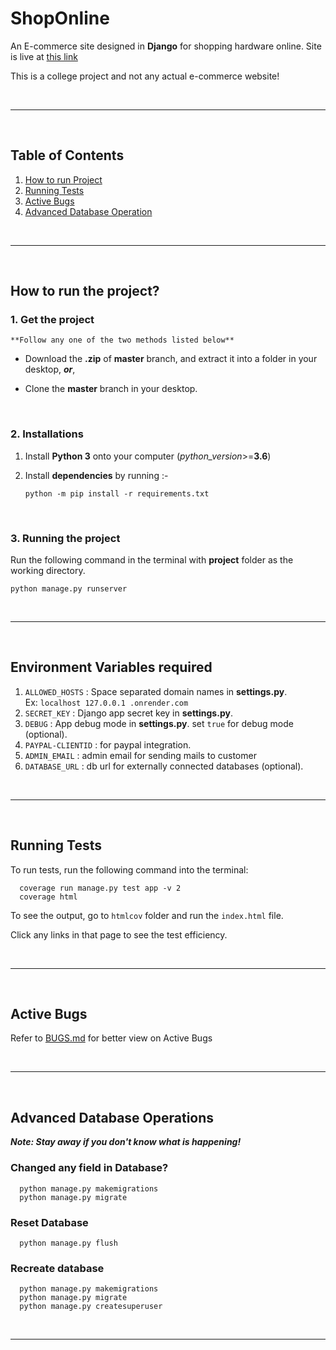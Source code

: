 # ShopOnline

An E-commerce site designed in **Django** for shopping hardware online.
Site is live at [this link](https://shoponline-ca.herokuapp.com/)

This is a college project and not any actual e-commerce website!


<br/><hr/><br/>


## Table of Contents
1. [How to run Project](#how-to-run-the-project)
2. [Running Tests](#running-tests)
3. [Active Bugs](#active-bugs)
4. [Advanced Database Operation](#advanced-database-operations)


<br/><hr/><br/>



## How to run the project?

### 1. Get the project

    **Follow any one of the two methods listed below**
    

  * Download the **.zip** of **master** branch, and extract it into a folder in your desktop, *__or__*,

  * Clone the **master** branch in your desktop.


<br/>

### 2. Installations

1. Install **Python 3** onto your computer (_python_version_>=**3.6**)
2. Install **dependencies** by running :-

    ```
    python -m pip install -r requirements.txt
    ```

<br/>


### 3. Running the project

Run the following command in the terminal with __project__ folder as the working directory.

  ```
  python manage.py runserver
  ```

<br/><hr/><br/>

## Environment Variables required
1. `ALLOWED_HOSTS` : Space separated domain names in **settings.py**.<br> Ex: `localhost 127.0.0.1 .onrender.com`
2. `SECRET_KEY` : Django app secret key in **settings.py**.
3. `DEBUG` : App debug mode in **settings.py**. set `true` for debug mode (optional).
4. `PAYPAL-CLIENTID` : for paypal integration.
5. `ADMIN_EMAIL` : admin email for sending mails to customer
6. `DATABASE_URL` : db url for externally connected databases (optional).

<br/><hr/><br/>



## Running Tests

To run tests, run the following command into the terminal:

```
  coverage run manage.py test app -v 2
  coverage html
```

To see the output, go to `htmlcov` folder and run the `index.html` file. 

Click any links in that page to see the test efficiency.

<br/><hr/><br/>

## Active Bugs

Refer to [BUGS.md](/BUGS.md) for better view on Active Bugs


<br/><hr/><br/>


## Advanced Database Operations

_**Note: Stay away if you don't know what is happening!**_

### Changed any field in Database?

```
  python manage.py makemigrations
  python manage.py migrate
```

### Reset Database

```
  python manage.py flush
```

### Recreate database

```
  python manage.py makemigrations
  python manage.py migrate
  python manage.py createsuperuser
```

<br/><hr/><br/>